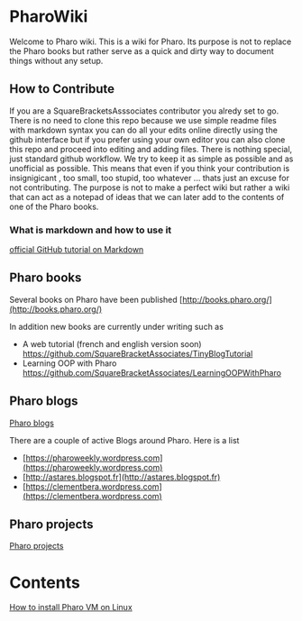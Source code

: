 # PharoWiki
Welcome to Pharo wiki. This is a wiki for Pharo. Its purpose is not to replace the Pharo books but rather serve as a quick and dirty way to document things without any setup. 

## How to Contribute
If you are a SquareBracketsAsssociates contributor you alredy set to go. There is no need to clone this repo because we use simple readme files with markdown syntax you can do all your edits online directly using the github interface but if you prefer using your own editor you can also clone this repo and proceed into editing and adding files. There is nothing special, just standard github workflow. We try to keep it as simple as possible and as unofficial as possible. This means that even if you think your contribution is insignigicant , too small, too stupid, too whatever ... thats just an excuse for not contributing. The purpose is not to make a perfect wiki but rather a wiki that can act as a notepad of ideas that we can later add to the contents of one of the Pharo books.

### What is markdown and how to use it

[official GitHub tutorial on Markdown](https://guides.github.com/features/mastering-markdown/)

## Pharo books
Several books on Pharo have been published
[http://books.pharo.org/](http://books.pharo.org/)

In addition new books are currently under writing such as 
- A web tutorial (french and english version soon) https://github.com/SquareBracketAssociates/TinyBlogTutorial
- Learning OOP with Pharo https://github.com/SquareBracketAssociates/LearningOOPWithPharo

## Pharo blogs
[Pharo blogs](https://github.com/SquareBracketAssociates/PharoWiki/blob/master/blogs.md)

There are a couple of active Blogs around Pharo.
Here is a list 
- [https://pharoweekly.wordpress.com](https://pharoweekly.wordpress.com)
- [http://astares.blogspot.fr](http://astares.blogspot.fr)
- [https://clementbera.wordpress.com](https://clementbera.wordpress.com)
         
## Pharo projects

[Pharo projects](https://github.com/SquareBracketAssociates/PharoWiki/blob/master/projects.md)

# Contents
[How to install Pharo VM on Linux](https://github.com/SquareBracketAssociates/PharoWiki/blob/master/contents/pharolinux.md)
